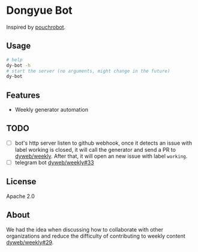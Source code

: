 # Dongyue Bot

Inspired by [pouchrobot](https://github.com/pouchcontainer/pouchrobot).

## Usage

````bash
# help
dy-bot -h
# start the server (no arguments, might change in the future)
dy-bot
````

## Features

- Weekly generator automation

## TODO

- [ ] bot's http server listen to github webhook, once it detects an issue with label working is closed,
it will call the generator and send a PR to [dyweb/weekly][1]. After that, it will open an new issue with label `working`.
- [ ] telegram bot [dyweb/weekly#33][3]

## License

Apache 2.0

## About

We had the idea when discussing how to collaborate with other organizations and reduce the difficulty of contributing to weekly content [dyweb/weekly#29][2].  

[1]: https://github.com/dyweb/weekly/
[2]: https://github.com/dyweb/weekly/issues/29
[3]: https://github.com/dyweb/weekly/issues/33
